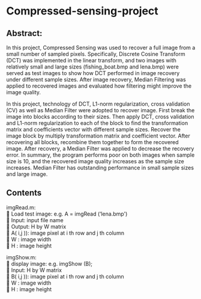 # Compressed-sensing-project

Abstract: </br>
---

In this project, Compressed Sensing was used to recover a full image from a small number of sampled pixels. Specifically, Discrete Cosine Transform (DCT) was implemented in the linear transform, and two images with relatively small and large sizes (fishing_boat.bmp and lena.bmp) were served as test images to show how DCT performed in image recovery under different sample sizes. After image recovery, Median Filtering was applied to recovered images and evaluated how filtering might improve the image quality. 

In this project, technology of DCT, L1-norm regularization, cross validation (CV) as well as Median Filter were adopted to recover image. First break the image into blocks according to their sizes. Then apply DCT, cross validation and L1-norm regularization to each of the block to find the transformation matrix and coefficients vector with different sample sizes. Recover the image block by multiply transformation matrix and coefficient vector. After recovering all blocks, recombine them together to form the recovered image. After recovery, a Median Filter was applied to decrease the recovery error. In summary, the program performs poor on both images when sample size is 10, and the recovered image quality increases as the sample size increases. Median Filter has outstanding performance in small sample sizes and large image. 

Contents
---
imgRead.m:</br>

Load test image: e.g. A = imgRead (‘lena.bmp')</br>

Input: input file name</br>

Output: H by W matrix</br>

A( i,j )): image pixel at i th row and j th column</br>

W : image width</br>

H : image height</br>

imgShow.m:</br>

display image: e.g. imgShow (B);</br>

Input: H by W matrix</br>

B( i,j )): image pixel at i th row and j th column</br>

W : image width</br>

H : image height</br>
